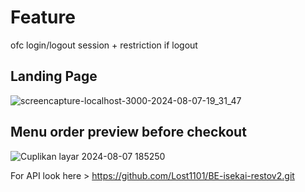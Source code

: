# Feature

ofc login/logout session + restriction if logout

## Landing Page
![screencapture-localhost-3000-2024-08-07-19_31_47](https://github.com/user-attachments/assets/c05cf068-4c3a-4068-bece-c6f2ca287505)


## Menu order preview before checkout
![Cuplikan layar 2024-08-07 185250](https://github.com/user-attachments/assets/b223e954-2f33-4042-bc26-0baa6b0afea3)


For API look here > https://github.com/Lost1101/BE-isekai-restov2.git
